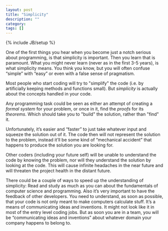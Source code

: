 ```yaml
---
layout: post
title: "Simplicity"
description: ""
category:
tags: []
---
```

{% include JB/setup %}

One of the first things you hear when you become just a notch serious about programming, is that simplicity is important. Then you learn that is paramount. What you might never learn (never as in the first 3-5 years), is what simplicity means. You think you know, but you will often confuse “simple” with “easy” or even with a false sense of pragmatism.

Most people who start coding will try to "simplify" the code (i.e. by artificially keeping methods and functions small). But _simplicity_ is actually about the concepts handled in your code.

Any programming task could be seen as either an attempt of creating a _formal system_ for your problem, or once in it, find the _proofs_ for its _theorems_. Which should take you to "build" the solution, rather than "find" it.

Unfortunately, it’s easier and “faster” to just take whatever input and squeeze the solution out of it. The code then will not represent the solution to the problem, instead it’ll be some kind of “mechanical accident” that happens to produce the solution you are looking for.

Other coders (including your future self) will be unable to understand the code by knowing the problem, nor will they understand the solution by looking at the code. This will cause infinite headaches in the near future and will threaten the project health in the distant future.

There could be a couple of ways to speed up the understanding of simplicity: Read and study as much as you can about the fundamentals of computer science and programming. Also it’s very important to have the feedback of other developers. You need to understand, as soon as possible, that your code is not only meant to make computers calculate stuff. It’s a means of communicating ideas and inventions. It might not look like it in most of the entry level coding jobs. But as soon you are in a team, you will be “communicating ideas and inventions” about whatever domain your company happens to belong to.
